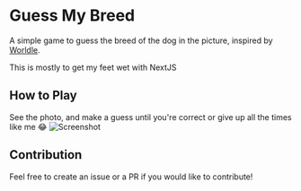 # Guess My Breed

A simple game to guess the breed of the dog in the picture, inspired by [Worldle](https://worldle.teuteuf.fr/).

This is mostly to get my feet wet with NextJS

## How to Play

See the photo, and make a guess until you're correct or give up all the times like me 😂
![Screenshot](https://github.com/huytran-wq/guess-my-breed/assets/92749263/ef333ff3-2f39-41c7-9594-7267a2b2e465)


## Contribution

Feel free to create an issue or a PR if you would like to contribute!
